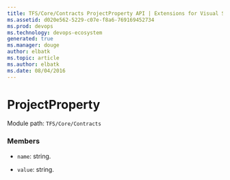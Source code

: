 ```yaml
---
title: TFS/Core/Contracts ProjectProperty API | Extensions for Visual Studio Team Services
ms.assetid: d020e562-5229-c07e-f8a6-769169452734
ms.prod: devops
ms.technology: devops-ecosystem
generated: true
ms.manager: douge
author: elbatk
ms.topic: article
ms.author: elbatk
ms.date: 08/04/2016
---
```


# ProjectProperty

Module path: `TFS/Core/Contracts`


### Members

* `name`: string. 

* `value`: string. 

